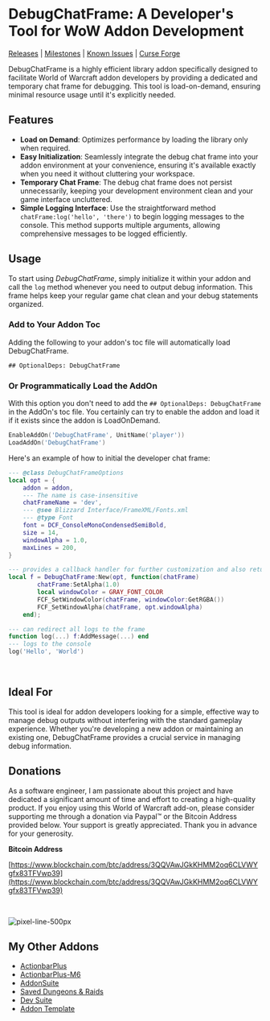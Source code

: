 # DebugChatFrame: A Developer's Tool for WoW Addon Development

[Releases](https://github.com/kapresoft/wow-addon-debug-chat-frame/releases) | [Milestones](https://github.com/kapresoft/wow-addon-debug-chat-frame/milestones) | [Known Issues](https://github.com/kapresoft/wow-addon-debug-chat-frame/issues) | [Curse Forge](https://legacy.curseforge.com/wow/addons/actionbarplus/files)

DebugChatFrame is a highly efficient library addon specifically designed to facilitate World of Warcraft addon developers by providing a dedicated and temporary chat frame for debugging. This tool is load-on-demand, ensuring minimal resource usage until it's explicitly needed.

## Features

- **Load on Demand**: Optimizes performance by loading the library only when required.
- **Easy Initialization**: Seamlessly integrate the debug chat frame into your addon environment at your convenience, ensuring it's available exactly when you need it without cluttering your workspace.
- **Temporary Chat Frame**: The debug chat frame does not persist unnecessarily, keeping your development environment clean and your game interface uncluttered.
- **Simple Logging Interface**: Use the straightforward method `chatFrame:log('hello', 'there')` to begin logging messages to the console. This method supports multiple arguments, allowing comprehensive messages to be logged efficiently.

## Usage

To start using *DebugChatFrame*, simply initialize it within your addon and call the `log` method whenever you need to output debug information. This frame helps keep your regular game chat clean and your debug statements organized.

### Add to Your Addon Toc

Adding the following to your addon's toc file will automatically load DebugChatFrame.

```
## OptionalDeps: DebugChatFrame
```

### Or Programmatically Load the AddOn

With this option you don't need to add the `## OptionalDeps: DebugChatFrame` in the AddOn's toc file. You certainly can try to enable the addon and load it if it exists since the addon is LoadOnDemand.

```lua
EnableAddOn('DebugChatFrame', UnitName('player'))
LoadAddOn('DebugChatFrame')
```

Here's an example of how to initial the developer chat frame:

```lua
--- @class DebugChatFrameOptions
local opt = {
    addon = addon,
    --- The name is case-insensitive
    chatFrameName = 'dev',
    --- @see Blizzard Interface/FrameXML/Fonts.xml
    --- @type Font
    font = DCF_ConsoleMonoCondensedSemiBold,
    size = 14,
    windowAlpha = 1.0,
    maxLines = 200,
}

--- provides a callback handler for further customization and also returns the frame itself
local f = DebugChatFrame:New(opt, function(chatFrame)
        chatFrame:SetAlpha(1.0)
        local windowColor = GRAY_FONT_COLOR
        FCF_SetWindowColor(chatFrame, windowColor:GetRGBA())
        FCF_SetWindowAlpha(chatFrame, opt.windowAlpha)
    end);

--- can redirect all logs to the frame
function log(...) f:AddMessage(...) end
--- logs to the console
log('Hello', 'World')
```
&nbsp;

## Ideal For

This tool is ideal for addon developers looking for a simple, effective way to manage debug outputs without interfering with the standard gameplay experience. Whether you're developing a new addon or maintaining an existing one, DebugChatFrame provides a crucial service in managing debug information.

## Donations

As a software engineer, I am passionate about this project and have dedicated a significant amount of time and effort to creating a high-quality product. If you enjoy using this World of Warcraft add-on, please consider supporting me through a donation via Paypal&trade; or the Bitcoin Address provided below. Your support is greatly appreciated. Thank you in advance for your generosity.

**Bitcoin Address**

[https://www.blockchain.com/btc/address/3QQVAwJGkKHMM2oq6CLVWYgfx83TFVwp39](https://www.blockchain.com/btc/address/3QQVAwJGkKHMM2oq6CLVWYgfx83TFVwp39)

&nbsp;

![pixel-line-500px](https://user-images.githubusercontent.com/1599306/209889477-315aa4bb-1e92-4e5f-b684-7d5296427ada.png)

## My Other Addons

- [ActionbarPlus](https://www.curseforge.com/wow/addons/actionbarplus)
- [ActionbarPlus-M6](https://legacy.curseforge.com/wow/addons/actionbarplus-m6)
- [AddonSuite](https://www.curseforge.com/wow/addons/addon-suite)
- [Saved Dungeons & Raids](https://www.curseforge.com/wow/addons/saved-dungeons-raids)
- [Dev Suite](https://www.curseforge.com/wow/addons/devsuite)
- [Addon Template](https://www.curseforge.com/wow/addons/addon-template)
